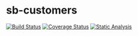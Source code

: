 # sb-customers

[![Build Status](https://travis-ci.org/sudhirkthakur/sb-customer-backend.svg?branch=master)](https://travis-ci.org/sudhirkthakur/sb-customer-backend)
[![Coverage Status](https://sudhirkthakur.github.io/sb-customer-backend/coverage/code-coverage-badge.svg)](https://sudhirkthakur.github.io/sb-customer-backend/coverage/index.html)
[![Static Analysis](https://sudhirkthakur.github.io/sb-customer-backend/findbugs/static-analysis-badge.svg)](https://sudhirkthakur.github.io/sb-customer-backend/findbugs/findbugsXml.html)
